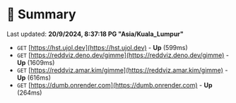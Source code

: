 # 📖 Summary
Last updated: **20/9/2024, 8:37:18 PG "Asia/Kuala_Lumpur"**

- `GET` [https://hst.ujol.dev](https://hst.ujol.dev) - **Up** (599ms)
- `GET` [https://reddviz.deno.dev/gimme](https://reddviz.deno.dev/gimme) - **Up** (1609ms)
- `GET` [https://reddviz.amar.kim/gimme](https://reddviz.amar.kim/gimme) - **Up** (616ms)
- `GET` [https://dumb.onrender.com](https://dumb.onrender.com) - **Up** (264ms)
